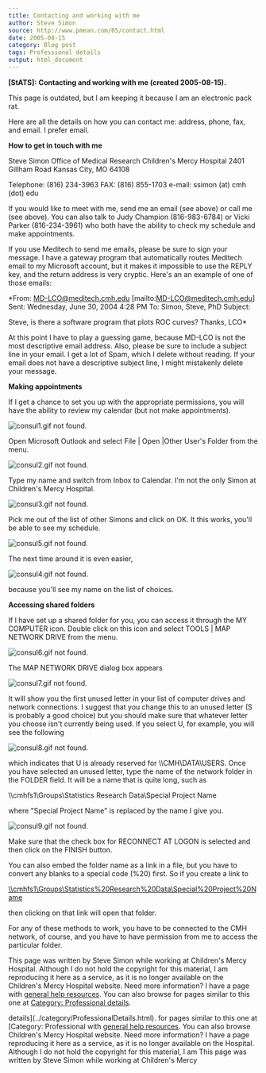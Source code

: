 ```yaml
---
title: Contacting and working with me
author: Steve Simon
source: http://www.pmean.com/05/contact.html
date: 2005-08-15
category: Blog post
tags: Professional details
output: html_document
---
```

**[StATS]:** **Contacting and working with me
(created 2005-08-15).**

This page is outdated, but I am keeping it because I am an electronic
pack rat.

Here are all the details on how you can contact me: address, phone, fax,
and email. I prefer email.

**How to get in touch with me**

Steve Simon
Office of Medical Research
Children's Mercy Hospital
2401 Gillham Road
Kansas City, MO 64108

Telephone: (816) 234-3963
FAX: (816) 855-1703
e-mail: ssimon (at) cmh (dot) edu

If you would like to meet with me, send me an email (see above) or
call me (see above). You can also talk to Judy Champion (816-983-6784)
or Vicki Parker (816-234-3961) who both have the ability to check my
schedule and make appointments.

If you use Meditech to send me emails, please be sure to sign your
message. I have a gateway program that automatically routes Meditech
email to my Microsoft account, but it makes it impossible to use the
REPLY key, and the return address is very cryptic. Here's an an
example of one of those emails:

*From: MD-LCO@meditech.cmh.edu [mailto:MD-LCO@meditech.cmh.edu]
Sent: Wednesday, June 30, 2004 4:28 PM
To: Simon, Steve, PhD
Subject:

Steve, is there a software program that plots ROC curves?
Thanks, LCO*

At this point I have to play a guessing game, because MD-LCO is not
the most descriptive email address. Also, please be sure to include a
subject line in your email. I get a lot of Spam, which I delete
without reading. If your email does not have a descriptive subject
line, I might mistakenly delete your message.

**Making appointments**

If I get a chance to set you up with the appropriate permissions, you
will have the ability to review my calendar (but not make
appointments).

![consul1.gif not found.](http://www.pmean.com/images/images/05/contact01.png)

  Open Microsoft Outlook and select File | Open |Other User's Folder
from the menu.

![consul2.gif not found.](http://www.pmean.com/images/images/05/contact02.png)

Type my name and switch from Inbox to Calendar. I'm not the only
Simon at Children's Mercy Hospital.

![consul3.gif not found.](http://www.pmean.com/images/images/05/contact03.png)

Pick me out of the list of other Simons and click on OK. It this
works, you'll be able to see my schedule.

![consul5.gif not found.](http://www.pmean.com/images/images/05/contact04.png)

The next time around it is even easier,

![consul4.gif not found.](http://www.pmean.com/images/images/05/contact05.png)

because you'll see my name on the list of choices.

**Accessing shared folders**

If I have set up a shared folder for you, you can access it through
the MY COMPUTER icon. Double click on this icon and select TOOLS |
MAP NETWORK DRIVE from the menu.

![consul6.gif not found.](http://www.pmean.com/images/images/05/contact06.png)

The MAP NETWORK DRIVE dialog box appears

![consul7.gif not found.](http://www.pmean.com/images/images/05/contact07.png)

It will show you the first unused letter in your list of computer
drives and network connections. I suggest that you change this to an
unused letter (S is probably a good choice) but you should make sure
that whatever letter you choose isn't currently being used. If you
select U, for example, you will see the following

![consul8.gif not found.](http://www.pmean.com/images/images/05/contact08.png)

which indicates that U is already reserved for \\\\CMH\\DATA\\USERS.
Once you have selected an unused letter, type the name of the network
folder in the FOLDER field. It will be a name that is quite long, such
as

\\\\cmhfs1\\Groups\\Statistics Research Data\\Special Project Name

where "Special Project Name" is replaced by the name I give you.

![consul9.gif not found.](http://www.pmean.com/images/images/05/contact09.png)

Make sure that the check box for RECONNECT AT LOGON is selected and
then click on the FINISH button.

You can also embed the folder name as a link in a file, but you have
to convert any blanks to a special code (%20) first. So if you create
a link to

[\\\\cmhfs1\\Groups\\Statistics%20Research%20Data\\Special%20Project%20Name](file://cmhfs1/Groups/Statistics%20Research%20Data/Special%20Project%20Name)

then clicking on that link will open that folder.

For any of these methods to work, you have to be connected to the CMH
network, of course, and you have to have permission from me to access
the particular folder.

This page was written by Steve Simon while working at Children's Mercy
Hospital. Although I do not hold the copyright for this material, I am
reproducing it here as a service, as it is no longer available on the
Children's Mercy Hospital website. Need more information? I have a page
with [general help resources](../GeneralHelp.html). You can also browse
for pages similar to this one at [Category: Professional
details](../category/ProfessionalDetails.html).
<!---More--->
details](../category/ProfessionalDetails.html).
for pages similar to this one at [Category: Professional
with [general help resources](../GeneralHelp.html). You can also browse
Children's Mercy Hospital website. Need more information? I have a page
reproducing it here as a service, as it is no longer available on the
Hospital. Although I do not hold the copyright for this material, I am
This page was written by Steve Simon while working at Children's Mercy

<!---Do not use
**[StATS]:** **Contacting and working with me
This page was written by Steve Simon while working at Children's Mercy
Hospital. Although I do not hold the copyright for this material, I am
reproducing it here as a service, as it is no longer available on the
Children's Mercy Hospital website. Need more information? I have a page
with [general help resources](../GeneralHelp.html). You can also browse
for pages similar to this one at [Category: Professional
details](../category/ProfessionalDetails.html).
--->

